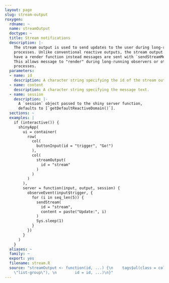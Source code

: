 ```yaml
---
layout: page
slug: stream-output
roxygen:
  rdname: ~
  name: streamOutput
  doctype: ~
  title: Stream notifications
  description: |-
    The stream output is used to send updates to the user during long-running
    processes. Unlike conventional reactive outputs, the stream output does not
    have a render function instead messages are sent with `sendStreamMessage`.
    This allows message to "render" during long-running observers or other
    processes.
  parameters:
  - name: id
    description: A character string specifying the id of the stream output.
  - name: content
    description: A character string specifying the message text.
  - name: session
    description: |-
      A `session` object passed to the shiny server function,
      defaults to [`getDefaultReactiveDomain()`].
  sections: ~
  examples: |
    if (interactive()) {
      shinyApp(
        ui = container(
          row(
            col(
              buttonInput(id = "trigger", "Go!")
            ),
            col(
              streamOutput(
                id = "stream"
              )
            )
          )
        ),
        server = function(input, output, session) {
          observeEvent(input$trigger, {
            for (i in seq_len(5)) {
              sendStream(
                id = "stream",
                content = paste("Update:", i)
              )
              Sys.sleep(1)
            }
          })
        }
      )
    }
  aliases: ~
  family: ~
  export: yes
  filename: stream.R
  source: "streamOutput <- function(id, ...) {\n    tags$ul(class = collate(\"dull-stream-output\",
    \"list-group\"), \n        id = id, ...)\n}"
---
```

